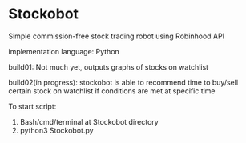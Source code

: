 # Stockobot
Simple commission-free stock trading robot using Robinhood API

implementation language: Python

build01: Not much yet, outputs graphs of stocks on watchlist


build02(in progress): stockobot is able to recommend time to buy/sell certain stock on watchlist if conditions are met at specific time







To start script:
1. Bash/cmd/terminal at Stockobot directory
2. python3 Stockobot.py


